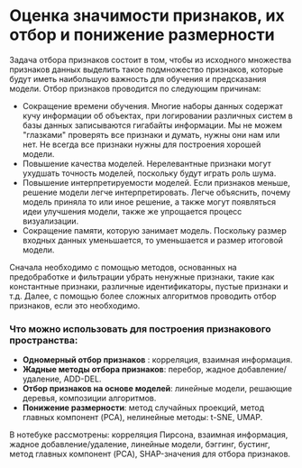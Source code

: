 # Оценка значимости признаков, их отбор и понижение размерности
Задача отбора признаков состоит в том, чтобы из исходного множества признаков данных выделить такое подмножество признаков, которые будут иметь наибольшую важность для обучения и предсказания модели. Отбор признаков проводится по следующим причинам:
* Сокращение времени обучения. Многие наборы данных содержат кучу информации об объектах, при логировании различных систем в базы данных записываются гигабайты информации.
Мы не можем "глазками" проверять все признаки и думать, нужны они нам или нет.
Не всегда все признаки нужны для построения хорошей модели.
* Повышение качества моделей. Нерелевантные признаки могут ухудшать точность моделей, поскольку будут играть роль шума.
* Повышение интерпретируемости моделей. Если признаков меньше, решение модели легче интерпретировать. Легче объяснить, почему модель приняла то или иное решение, а также могут
появляться идеи улучшения модели, также же упрощается процесс визуализации. 
* Сокращение памяти, которую занимает модель. Поскольку размер входных данных уменьшается, то уменьшается и размер итоговой модели.

Сначала необходимо с помощью методов, основанных на предобработке и фильтрации убрать ненужные признаки, такие как константные признаки, различные идентификаторы, пустые признаки и т.д.
Далее, с помощью более сложных алгоритмов проводить отбор признаков, если это необходимо.

### Что можно использовать для построения признакового пространства:
* **Одномерный отбор признаков** : корреляция, взаимная информация.
* **Жадные методы отбора признаков**: перебор, жадное добавление/удаление, ADD-DEL.
* **Отбор признаков на основе моделей**: линейные модели, решающие деревья, композиции алгоритмов.
* **Понижение размерности**: метод случайных проекций, метод главных компонент (PCA), нелинейные методы: t-SNE, UMAP.

В нотебуке рассмотрены: корреляция Пирсона, взаимная информация, жадное добавление/удаление, линейные модели, бэггинг, бустинг, метод главных компонент (PCA), SHAP-значения для отбора признаков.








